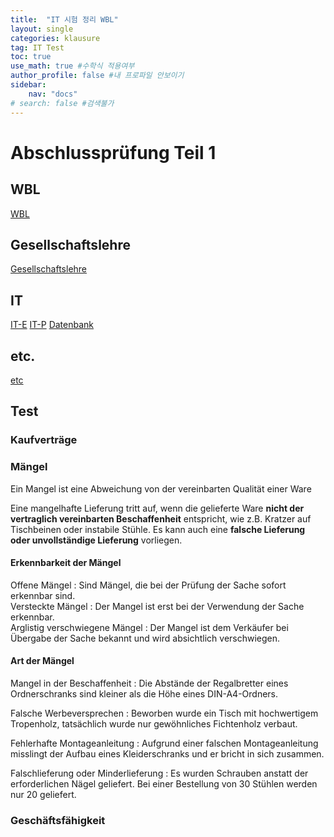 ```yaml
---
title:  "IT 시험 정리 WBL"
layout: single
categories: klausure
tag: IT Test
toc: true
use_math: true #수학식 적용여부
author_profile: false #내 프로파일 안보이기
sidebar:
    nav: "docs" 
# search: false #검색불가
---
```


# Abschlussprüfung Teil 1

## WBL
[WBL](https://true85.github.io/klausure/WBL/)
## Gesellschaftslehre
[Gesellschaftslehre](https://true85.github.io/klausure/Gesellschaftslehre/)
## IT
[IT-E](https://true85.github.io/klausure/IT-E/)
[IT-P](https://true85.github.io/klausure/IT-P/)
[Datenbank](https://true85.github.io/klausure/Datenbank/)
## etc.
[etc](https://true85.github.io/klausure/etc/)

## Test
### Kaufverträge

### Mängel
Ein Mangel ist eine Abweichung von der vereinbarten Qualität einer Ware

Eine mangelhafte Lieferung tritt auf, wenn die gelieferte Ware **nicht der vertraglich vereinbarten Beschaffenheit** entspricht, wie z.B. Kratzer auf Tischbeinen oder instabile Stühle. Es kann auch eine **falsche Lieferung oder unvollständige Lieferung** vorliegen.

#### Erkennbarkeit der Mängel
Offene Mängel
: Sind Mängel, die bei der Prüfung der Sache sofort erkennbar sind.  
Versteckte Mängel
: Der Mangel ist erst bei der Verwendung der Sache erkennbar.  
Arglistig verschwiegene Mängel
: Der Mangel ist dem Verkäufer bei Übergabe der Sache bekannt und wird absichtlich verschwiegen.  

#### Art der Mängel
Mangel in der Beschaffenheit 
: Die Abstände der Regalbretter eines Ordnerschranks sind kleiner als die Höhe eines DIN-A4-Ordners.

Falsche Werbeversprechen
: Beworben wurde ein Tisch mit hochwertigem Tropenholz, tatsächlich wurde nur gewöhnliches Fichtenholz verbaut.

Fehlerhafte Montageanleitung
: Aufgrund einer falschen Montageanleitung misslingt der Aufbau eines Kleiderschranks und er bricht in sich zusammen.

Falschlieferung oder Minderlieferung
: Es wurden Schrauben anstatt der erforderlichen Nägel geliefert. Bei einer Bestellung von 30 Stühlen werden nur 20 geliefert.



### Geschäftsfähigkeit

```
```

 